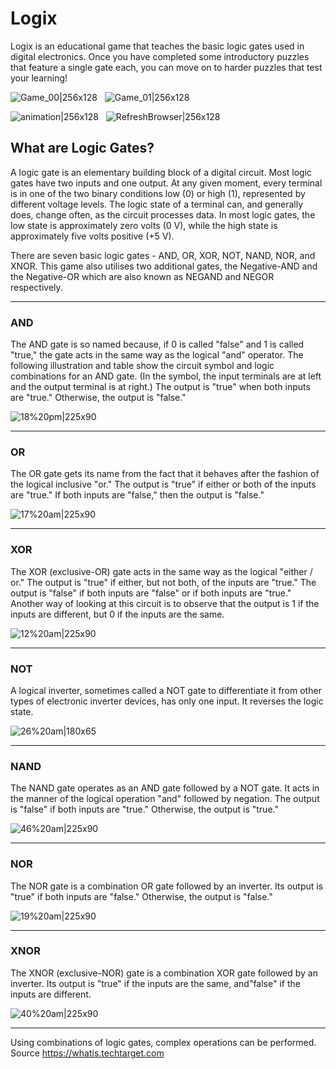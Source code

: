 # Logix

Logix is an educational game that teaches the basic logic gates used in digital electronics.  Once you have completed some introductory puzzles that feature a single gate each, you can move on to harder puzzles that test your learning!

![Game_00|256x128](https://raw.githubusercontent.com/filmote/Logix/master/distributable/Game_00.png)&nbsp;&nbsp;&nbsp;![Game_01|256x128](https://community.arduboy.com/uploads/arduboy/original/2X/a/e7nRAO3IJzQnSuEPFmAfxcIVx7w.png)

![animation|256x128](https://raw.githubusercontent.com/filmote/Logix/master/distributable/Game_01.png)&nbsp;&nbsp;&nbsp;![RefreshBrowser|256x128](https://community.arduboy.com/uploads/arduboy/original/2X/a/jNUBhoi6adkCSEdDbCkwvh7yPQ7.png)
<br />

## What are Logic Gates?

A logic gate is an elementary building block of a digital circuit. Most logic gates have two inputs and one output. At any given moment, every terminal is in one of the two binary conditions low (0) or high (1), represented by different voltage levels. The logic state of a terminal can, and generally does, change often, as the circuit processes data. In most logic gates, the low state is approximately zero volts (0 V), while the high state is approximately five volts positive (+5 V).

There are seven basic logic gates - AND, OR, XOR, NOT, NAND, NOR, and XNOR.  This game also utilises two additional gates, the Negative-AND and the Negative-OR which are also known as NEGAND and NEGOR respectively.
<br />

---
### AND 
The AND gate is so named because, if 0 is called "false" and 1 is called "true," the gate acts in the same way as the logical "and" operator. The following illustration and table show the circuit symbol and logic combinations for an AND gate. (In the symbol, the input terminals are at left and the output terminal is at right.) The output is "true" when both inputs are "true." Otherwise, the output is "false."

![18%20pm|225x90](https://community.arduboy.com/uploads/arduboy/original/2X/a/6fmA37ZRFWDQS8m30HXrFnRxQgk.png)
<br/>

---

### OR 
The OR gate gets its name from the fact that it behaves after the fashion of the logical inclusive "or." The output is "true" if either or both of the inputs are "true." If both inputs are "false," then the output is "false."

![17%20am|225x90](https://community.arduboy.com/uploads/arduboy/original/2X/a/ycFBhFbIGczYDdCGbVHHxqe8lTs.jpg)
<br/>

---

### XOR  
The XOR (exclusive-OR) gate acts in the same way as the logical "either / or." The output is "true" if either, but not both, of the inputs are "true." The output is "false" if both inputs are "false" or if both inputs are "true." Another way of looking at this circuit is to observe that the output is 1 if the inputs are different, but 0 if the inputs are the same.

![12%20am|225x90](https://community.arduboy.com/uploads/arduboy/original/2X/a/fud9wgI4klXgrhO5nglaP3Cxthk.png)
<br />

---

### NOT 
A logical inverter, sometimes called a NOT gate to differentiate it from other types of electronic inverter devices, has only one input. It reverses the logic state.

![26%20am|180x65](https://community.arduboy.com/uploads/arduboy/original/2X/a/9iQk12dXAxX8agI9aacG4U5ZjTP.jpg)
<br />

---

### NAND 
The NAND gate operates as an AND gate followed by a NOT gate. It acts in the manner of the logical operation "and" followed by negation. The output is "false" if both inputs are "true." Otherwise, the output is "true."

![46%20am|225x90](https://community.arduboy.com/uploads/arduboy/original/2X/a/ylvPt4ztSzkIEp11RLWj7IHi3VN.jpg)
<br/>

---
### NOR 
The NOR gate is a combination OR gate followed by an inverter. Its output is "true" if both inputs are "false." Otherwise, the output is "false."

![19%20am|225x90](https://community.arduboy.com/uploads/arduboy/original/2X/a/7EvzBIzMSSUI74ZznhdmnPo1XEA.jpg)
<br />

---
### XNOR 
The XNOR (exclusive-NOR) gate is a combination XOR gate followed by an inverter. Its output is "true" if the inputs are the same, and"false" if the inputs are different.

![40%20am|225x90](https://community.arduboy.com/uploads/arduboy/original/2X/a/mNvODqJp3zhpUipPLYwvoGT9qZQ.jpg)
<br />

---
Using combinations of logic gates, complex operations can be performed. 
Source https://whatis.techtarget.com